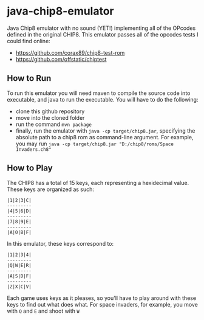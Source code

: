 # java-chip8-emulator

Java Chip8 emulator with no sound (YET!) implementing all of the OPcodes defined in the original CHIP8. This emulator passes all of the opcodes tests I could find online:
- https://github.com/corax89/chip8-test-rom
- https://github.com/offstatic/chiptest

## How to Run

To run this emulator you will need maven to compile the source code into executable, and java to run the executable.
You will have to do the following:
- clone this github repository
- move into the cloned folder
- run the command `mvn package`
- finally, run the emulator with `java -cp target/chip8.jar`, specifying the absolute path to a chip8 rom as command-line argument. For example, you may run `java -cp target/chip8.jar "D:/chip8/roms/Space Invaders.ch8"`

## How to Play

The CHIP8 has a total of 15 keys, each representing a hexidecimal value. These keys are organized as such:
```
|1|2|3|C|
---------
|4|5|6|D|
---------
|7|8|9|E|
---------
|A|0|B|F|
```
In this emulator, these keys correspond to:
```
|1|2|3|4|
---------
|Q|W|E|R|
---------
|A|S|D|F|
---------
|Z|X|C|V|
```
Each game uses keys as it pleases, so you'll have to play around with these keys to find out what does what. For space invaders, for example, you move with `Q` and `E` and shoot with `W`
